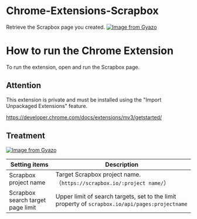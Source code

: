 # Chrome-Extensions-Scrapbox
Retrieve the Scrapbox page you created.
[![Image from Gyazo](https://i.gyazo.com/bd3d183258fa0071a51dd3622d04b120.png)](https://gyazo.com/bd3d183258fa0071a51dd3622d04b120)

# How to run the Chrome Extension
To run the extension, open and run the Scrapbox page.

## Attention
This extension is private and must be installed using the "Import Unpackaged Extensions" feature.

https://developer.chrome.com/docs/extensions/mv3/getstarted/

## Treatment
[![Image from Gyazo](https://i.gyazo.com/bc25b13009d6ce90fc9b5a8ededf77a7.png)](https://gyazo.com/bc25b13009d6ce90fc9b5a8ededf77a7)

|Setting items|Description|
|--|--|
|Scrapbox project name|Target Scrapbox project name.（`https://scrapbox.io/:project name/`）|
|Scrapbox search target page limit|Upper limit of search targets, set to the limit property of `scrapbox.io/api/pages:projectname`|